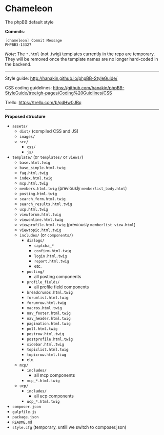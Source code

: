 Chameleon
=========

The phpBB default style

__Commits__:
````
[chameleon] Commit Message
PHPBB3-13327
````

_Note_: The `*.html` (not .twig) templates currently in the repo are temporary. They will be removed once the template names are no longer hard-coded in the backend.

---------

Style guide: http://hanakin.github.io/phpBB-StyleGuide/

CSS coding guidelines: https://github.com/hanakin/phpBB-StyleGuide/tree/gh-pages/Coding%20Guidlines/CSS

Trello: https://trello.com/b/gdHw0JBq

---------

__Proposed structure__
- `assets/`
  - `dist/` (compiled CSS and JS)
  - `images/`
  - `src/`
	- `css/`
	- `js/`
- `template/` (or `templates/` or `views/`)
  - `base.html.twig`
  - `base_simple.html.twig`
  - `faq.html.twig`
  - `index.html.twig`
  - `mcp.html.twig`
  - `members.html.twig` (previously `memberlist_body.html`)
  - `posting.html.twig`
  - `search_form.html.twig`
  - `search_results.html.twig`
  - `ucp.html.twig`
  - `viewforum.html.twig`
  - `viewonline.html.twig`
  - `viewprofile.html.twig` (previously `memberlist_view.html`)
  - `viewtopic.html.twig`
  - `includes/` (or `components/`)
    - `dialogs/`
      - `captcha_*`
      - `confirm.html.twig`
      - `login.html.twig`
      - `report.html.twig`
      - etc.
    - `posting/`
      - all posting components
    - `profile_fields/`
      - all profile field components
    - `breadcrumbs.html.twig`
    - `forumlist.html.twig`
    - `forumrow.html.twig`
    - `macros.html.twig`
    - `nav_footer.html.twig`
    - `nav_header.html.twig`
    - `pagination.html.twig`
    - `poll.html.twig`
    - `postrow.html.twig`
    - `postprofile.html.twig`
    - `sidebar.html.twig`
    - `topiclist.html.twig`
    - `topicrow.html.tiwg`
    - etc.
  - `mcp/`
    - `includes/`
      - all mcp components
    - `mcp_*.html.twig`
  - `ucp/`
    - `includes/`
      - all ucp components
    - `ucp_*.html.twig`
- `composer.json`
- `gulpfile.js`
- `package.json`
- `README.md`
- `style.cfg` (temporary, untill we switch to composer.json)
